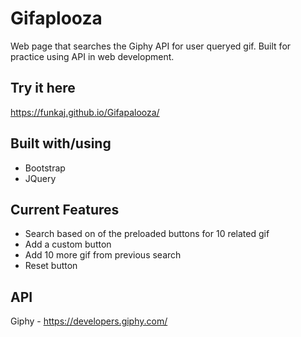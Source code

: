 # Gifaplooza
Web page that searches the Giphy API for user queryed gif. 
Built for practice using API in web development.

## Try it here
https://funkaj.github.io/Gifapalooza/

## Built with/using
* Bootstrap
* JQuery

## Current Features
* Search based on of the preloaded buttons for 10 related gif
* Add a custom button
* Add 10 more gif from previous search
* Reset button

## API
Giphy - https://developers.giphy.com/

